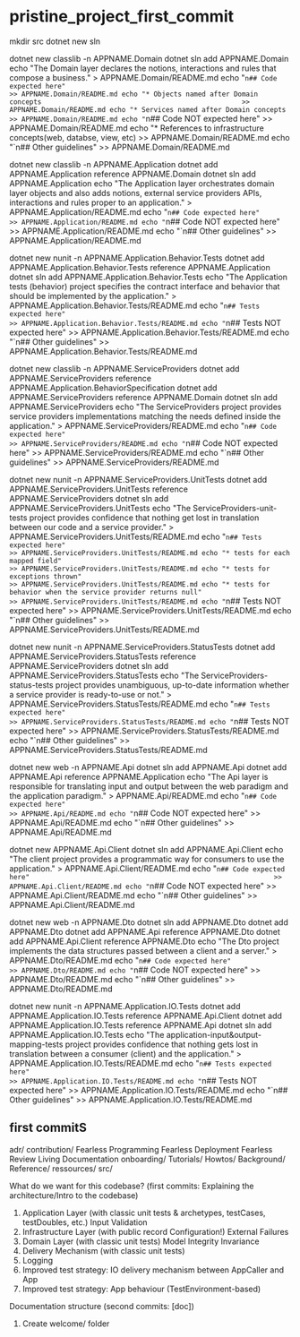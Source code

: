 # pristine_project_first_commit
mkdir src
dotnet     new sln


dotnet     new classlib -n APPNAME.Domain
dotnet sln add             APPNAME.Domain
echo "The Domain layer declares the notions, interactions and rules that compose a business." > APPNAME.Domain/README.md
echo "`n## Code expected here"                                                               >> APPNAME.Domain/README.md
echo "* Objects named after Domain concepts                                                  >> APPNAME.Domain/README.md
echo "* Services named after Domain concepts                                                 >> APPNAME.Domain/README.md
echo "`n## Code NOT expected here"                                                           >> APPNAME.Domain/README.md
echo "* References to infrastructure concepts(web, databse, view, etc)                       >> APPNAME.Domain/README.md
echo "`n## Other guidelines"                                                                 >> APPNAME.Domain/README.md


dotnet     new classlib -n APPNAME.Application
dotnet     add             APPNAME.Application reference APPNAME.Domain
dotnet sln add             APPNAME.Application
echo "The Application layer orchestrates domain layer objects and also adds notions, external service providers APIs, interactions and rules proper to an application." > APPNAME.Application/README.md
echo "`n## Code expected here"                                                                                                                                         >> APPNAME.Application/README.md
echo "`n## Code NOT expected here"                                                                                                                                     >> APPNAME.Application/README.md
echo "`n## Other guidelines"                                                                                                                                           >> APPNAME.Application/README.md

dotnet     new nunit    -n APPNAME.Application.Behavior.Tests
dotnet     add             APPNAME.Application.Behavior.Tests reference APPNAME.Application
dotnet sln add             APPNAME.Application.Behavior.Tests
echo "The Application tests (behavior) project specifies the contract interface and behavior that should be implemented by the application." > APPNAME.Application.Behavior.Tests/README.md
echo "`n## Tests expected here"                                                                                                             >> APPNAME.Application.Behavior.Tests/README.md
echo "`n## Tests NOT expected here"                                                                                                         >> APPNAME.Application.Behavior.Tests/README.md
echo "`n## Other guidelines"                                                                                                                >> APPNAME.Application.Behavior.Tests/README.md


dotnet     new classlib -n APPNAME.ServiceProviders
dotnet     add             APPNAME.ServiceProviders reference APPNAME.Application.BehaviorSpecification
dotnet     add             APPNAME.ServiceProviders reference APPNAME.Domain
dotnet sln add             APPNAME.ServiceProviders
echo "The ServiceProviders project provides service providers implementations matching the needs defined inside the application." > APPNAME.ServiceProviders/README.md
echo "`n## Code expected here"                                                                                                   >> APPNAME.ServiceProviders/README.md
echo "`n## Code NOT expected here"                                                                                               >> APPNAME.ServiceProviders/README.md
echo "`n## Other guidelines"                                                                                                     >> APPNAME.ServiceProviders/README.md

dotnet     new nunit    -n APPNAME.ServiceProviders.UnitTests
dotnet     add             APPNAME.ServiceProviders.UnitTests reference APPNAME.ServiceProviders
dotnet sln add             APPNAME.ServiceProviders.UnitTests
echo "The ServiceProviders-unit-tests project provides confidence that nothing get lost in translation between our code and a service provider." > APPNAME.ServiceProviders.UnitTests/README.md
echo "`n## Tests expected here"                                                                                                                 >> APPNAME.ServiceProviders.UnitTests/README.md
echo "* tests for each mapped field"                                                                                                            >> APPNAME.ServiceProviders.UnitTests/README.md
echo "* tests for exceptions thrown"                                                                                                            >> APPNAME.ServiceProviders.UnitTests/README.md
echo "* tests for behavior when the service provider returns null"                                                                              >> APPNAME.ServiceProviders.UnitTests/README.md
echo "`n## Tests NOT expected here"                                                                                                             >> APPNAME.ServiceProviders.UnitTests/README.md
echo "`n## Other guidelines"                                                                                                                    >> APPNAME.ServiceProviders.UnitTests/README.md

dotnet     new nunit    -n APPNAME.ServiceProviders.StatusTests
dotnet     add             APPNAME.ServiceProviders.StatusTests reference APPNAME.ServiceProviders
dotnet sln add             APPNAME.ServiceProviders.StatusTests
echo "The ServiceProviders-status-tests project provides unambiguous, up-to-date information whether a service provider is ready-to-use or not." > APPNAME.ServiceProviders.StatusTests/README.md
echo "`n## Tests expected here"                                                                                                                 >> APPNAME.ServiceProviders.StatusTests/README.md
echo "`n## Tests NOT expected here"                                                                                                             >> APPNAME.ServiceProviders.StatusTests/README.md
echo "`n## Other guidelines"                                                                                                                    >> APPNAME.ServiceProviders.StatusTests/README.md


dotnet     new web      -n APPNAME.Api
dotnet sln add             APPNAME.Api
dotnet     add             APPNAME.Api reference APPNAME.Application
echo "The Api layer is responsible for translating input and output between the web paradigm and the application paradigm." > APPNAME.Api/README.md
echo "`n## Code expected here"                                                                                             >> APPNAME.Api/README.md
echo "`n## Code NOT expected here"                                                                                         >> APPNAME.Api/README.md
echo "`n## Other guidelines"                                                                                               >> APPNAME.Api/README.md

dotnet     new             APPNAME.Api.Client
dotnet sln add             APPNAME.Api.Client
echo "The client project provides a programmatic way for consumers to use the application." > APPNAME.Api.Client/README.md
echo "`n## Code expected here"                                                             >> APPNAME.Api.Client/README.md
echo "`n## Code NOT expected here"                                                         >> APPNAME.Api.Client/README.md
echo "`n## Other guidelines"                                                               >> APPNAME.Api.Client/README.md

dotnet     new web      -n APPNAME.Dto
dotnet sln add             APPNAME.Dto
dotnet     add             APPNAME.Dto
dotnet     add             APPNAME.Api        reference APPNAME.Dto
dotnet     add             APPNAME.Api.Client reference APPNAME.Dto
echo "The Dto project implements the data structures passed between a client and a server." > APPNAME.Dto/README.md
echo "`n## Code expected here"                                                             >> APPNAME.Dto/README.md
echo "`n## Code NOT expected here"                                                         >> APPNAME.Dto/README.md
echo "`n## Other guidelines"                                                               >> APPNAME.Dto/README.md

dotnet     new nunit    -n APPNAME.Application.IO.Tests
dotnet     add             APPNAME.Application.IO.Tests reference APPNAME.Api.Client
dotnet     add             APPNAME.Application.IO.Tests reference APPNAME.Api
dotnet sln add             APPNAME.Application.IO.Tests
echo "The application-input&output-mapping-tests project provides confidence that nothing gets lost in translation between a consumer (client) and the application." > APPNAME.Application.IO.Tests/README.md
echo "`n## Tests expected here"                                                                                                                                     >> APPNAME.Application.IO.Tests/README.md
echo "`n## Tests NOT expected here"                                                                                                                                 >> APPNAME.Application.IO.Tests/README.md
echo "`n## Other guidelines"                                                                                                                                        >> APPNAME.Application.IO.Tests/README.md

## first commitS
adr/
contribution/
   Fearless Programming
   Fearless Deployment
   Fearless Review
   Living Documentation
onboarding/
    Tutorials/
    Howtos/
    Background/
    Reference/
ressources/
src/

What do we want for this codebase? (first commits: Explaining the architecture/Intro to the codebase)
  1. Application Layer (with classic unit tests & archetypes, testCases, testDoubles, etc.)
      Input Validation
  1. Infrastructure Layer (with public record Configuration!)
      External Failures
  1. Domain Layer (with classic unit tests)
      Model Integrity Invariance
  1. Delivery Mechanism (with classic unit tests)
  1. Logging
  1. Improved test strategy: IO delivery mechanism between AppCaller and App
  1. Improved test strategy: App behaviour (TestEnvironment-based) 

Documentation structure (second commits: [doc])
  1. Create welcome/ folder
